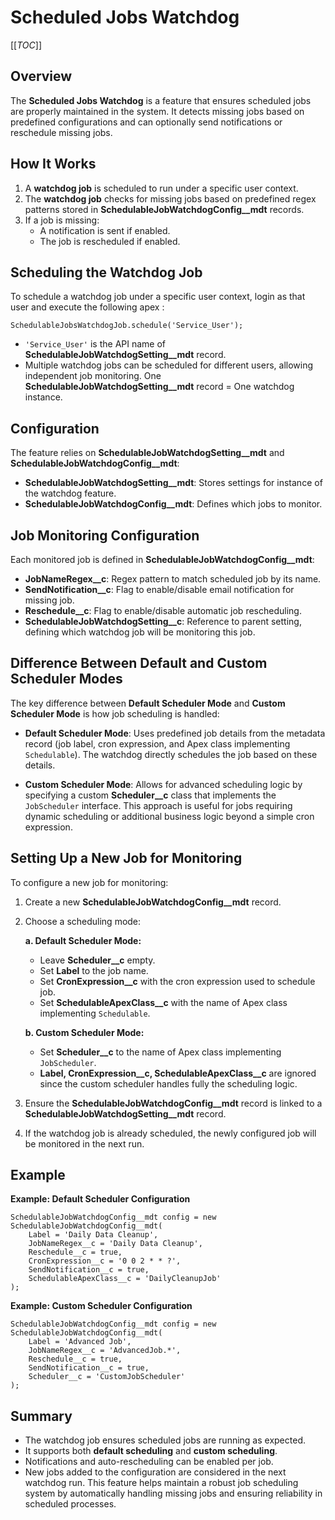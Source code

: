 Scheduled Jobs Watchdog
====================================

[[_TOC_]]

Overview
--------

The **Scheduled Jobs Watchdog** is a feature that ensures scheduled jobs are properly maintained in the system. It detects missing jobs based on predefined configurations and can optionally send notifications or reschedule missing jobs.

How It Works
------------

1.  A **watchdog job** is scheduled to run under a specific user context.
2.  The **watchdog job** checks for missing jobs based on predefined regex patterns stored in **SchedulableJobWatchdogConfig__mdt** records.
3.  If a job is missing:
    *   A notification is sent if enabled.
    *   The job is rescheduled if enabled.

Scheduling the Watchdog Job
---------------------------

To schedule a watchdog job under a specific user context, login as that user and execute the following apex :

    SchedulableJobsWatchdogJob.schedule('Service_User');


*   `'Service_User'` is the API name of **SchedulableJobWatchdogSetting__mdt** record.
*   Multiple watchdog jobs can be scheduled for different users, allowing independent job monitoring.
    One **SchedulableJobWatchdogSetting__mdt** record = One watchdog instance.

Configuration
-------------

The feature relies on **SchedulableJobWatchdogSetting__mdt** and **SchedulableJobWatchdogConfig__mdt**:
*   **SchedulableJobWatchdogSetting__mdt**: Stores settings for instance of the watchdog feature.
*   **SchedulableJobWatchdogConfig__mdt**: Defines which jobs to monitor.

Job Monitoring Configuration
----------------------------

Each monitored job is defined in **SchedulableJobWatchdogConfig__mdt**:
*   **JobNameRegex__c**: Regex pattern to match scheduled job by its name.
*   **SendNotification__c**: Flag to enable/disable email notification for missing job.
*   **Reschedule__c**: Flag to enable/disable automatic job rescheduling.
*   **SchedulableJobWatchdogSetting__c**: Reference to parent setting, defining which watchdog job will be monitoring this job.

Difference Between Default and Custom Scheduler Modes
-----------------------------------------------------

The key difference between **Default Scheduler Mode** and **Custom Scheduler Mode** is how job scheduling is handled:
*   **Default Scheduler Mode**: Uses predefined job details from the metadata record (job label, cron expression, and Apex class implementing `Schedulable`). The watchdog directly schedules the job based on these details.

*   **Custom Scheduler Mode**: Allows for advanced scheduling logic by specifying a custom **Scheduler__c** class that implements the `JobScheduler` interface. This approach is useful for jobs requiring dynamic scheduling or additional business logic beyond a simple cron expression.

Setting Up a New Job for Monitoring
-----------------------------------

To configure a new job for monitoring:
1.  Create a new **SchedulableJobWatchdogConfig__mdt** record.

2.  Choose a scheduling mode:

    **a. Default Scheduler Mode:**
    *   Leave **Scheduler__c** empty.
    *   Set **Label** to the job name.
    *   Set **CronExpression__c** with the cron expression used to schedule job.
    *   Set **SchedulableApexClass__c** with the name of Apex class implementing `Schedulable`.

    **b. Custom Scheduler Mode:**
    *   Set **Scheduler__c** to the name of Apex class implementing `JobScheduler`.
    *   **Label, CronExpression__c, SchedulableApexClass__c** are ignored since the custom scheduler handles fully the scheduling logic.
3.  Ensure the **SchedulableJobWatchdogConfig__mdt** record is linked to a **SchedulableJobWatchdogSetting__mdt** record.

4.  If the watchdog job is already scheduled, the newly configured job will be monitored in the next run.


Example
-------

**Example: Default Scheduler Configuration**

    SchedulableJobWatchdogConfig__mdt config = new SchedulableJobWatchdogConfig__mdt(
        Label = 'Daily Data Cleanup',
        JobNameRegex__c = 'Daily Data Cleanup',
        Reschedule__c = true,
        CronExpression__c = '0 0 2 * * ?',
        SendNotification__c = true,
        SchedulableApexClass__c = 'DailyCleanupJob'
    );


**Example: Custom Scheduler Configuration**

    SchedulableJobWatchdogConfig__mdt config = new SchedulableJobWatchdogConfig__mdt(
        Label = 'Advanced Job',
        JobNameRegex__c = 'AdvancedJob.*',
        Reschedule__c = true,
        SendNotification__c = true,
        Scheduler__c = 'CustomJobScheduler'
    );


Summary
-------

*   The watchdog job ensures scheduled jobs are running as expected.
*   It supports both **default scheduling** and **custom scheduling**.
*   Notifications and auto-rescheduling can be enabled per job.
*   New jobs added to the configuration are considered in the next watchdog run.
    This feature helps maintain a robust job scheduling system by automatically handling missing jobs and ensuring reliability in scheduled processes.